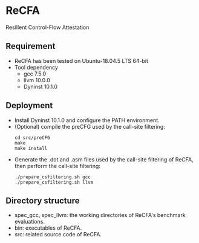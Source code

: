 # ReCFA
Resillent Control-Flow Attestation

## Requirement

- ReCFA has been tested on Ubuntu-18.04.5 LTS 64-bit
- Tool dependency
  - gcc 7.5.0
  - llvm 10.0.0
  - Dyninst 10.1.0

## Deployment

- Install Dyninst 10.1.0 and configure the PATH environment.
- (Optional) compile the preCFG used by the call-site filtering:
  ```
  cd src/preCFG
  make
  make install
  ```
- Generate the .dot and .asm files used by the call-site filtering of ReCFA, then perform the call-site filtering:
  ```
  ./prepare_csfiltering.sh gcc
  ./prepare_csfiltering.sh llvm
  ```

## Directory structure

- spec_gcc, spec_llvm: the working directories of ReCFA's benchmark evaluations.
- bin: executables of ReCFA.
- src: related source code of ReCFA.

